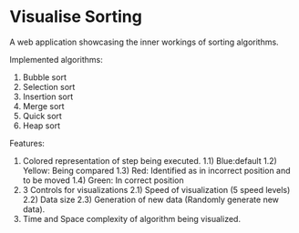 # Visualise Sorting

A web application showcasing the inner workings of sorting algorithms.

Implemented algorithms:
1) Bubble sort
2) Selection sort
3) Insertion sort
4) Merge sort
5) Quick sort
6) Heap sort

Features:
1) Colored representation of step being executed.
1.1) Blue:default
1.2) Yellow: Being compared
1.3) Red: Identified as in incorrect position and to be moved
1.4) Green: In correct position
2) 3 Controls for visualizations
2.1) Speed of visualization (5 speed levels)
2.2) Data size
2.3) Generation of new data (Randomly generate new data).
3) Time and Space complexity of algorithm being visualized.
